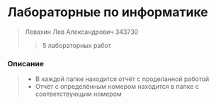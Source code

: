 # Лабораторные по информатике
> Левахин Лев Александрович 343730
>> 5 лабораторных работ

### Описание
> - В каждой папке находится отчёт с проделанной работой
> - Отчёт с определённым номером находится в папке с соответствующим номером
